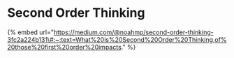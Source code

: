 # Second Order Thinking

{% embed url="https://medium.com/@noahmp/second-order-thinking-3fc2a224b131\#:~:text=What%20is%20Second%20Order%20Thinking,of%20those%20first%20order%20impacts." %}



